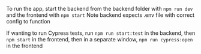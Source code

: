 To run the app, start the backend from the backend folder with `npm run dev` and the frontend with `npm start`
Note backend expects .env file with correct config to function

If wanting to run Cypress tests, run `npm run start:test` in the backend, then `npm start` in the frontend, then in a separate window, `npm run cypress:open` in the frontend

